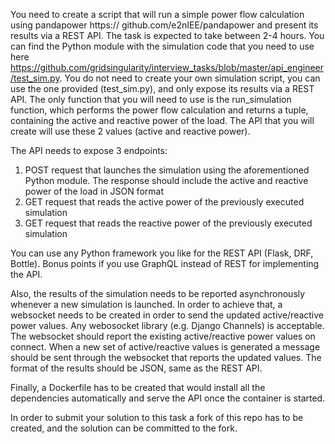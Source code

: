 
You need to create a script that will run a simple power flow calculation using pandapower https:// github.com/e2nIEE/pandapower and present its results via a REST API. The task is expected to take between 2-4 hours. 
You can find the Python module with the simulation code that you need to use here https://github.com/gridsingularity/interview_tasks/blob/master/api_engineer/test_sim.py. You do not need to create your own simulation script, you can use the one provided (test_sim.py), and only expose its results via a REST API. The only function that you will need to use is the run_simulation function, which performs the power flow calculation and returns a tuple, containing the active and reactive power of the load. The API that you will create will use these 2 values (active and reactive power).

The API needs to expose 3 endpoints:
1. POST request that launches the simulation using the aforementioned Python module. The response should include the active and reactive power of the load in JSON format
2. GET request that reads the active power of the previously executed simulation 
3. GET request that reads the reactive power of the previously executed simulation 

You can use any Python framework you like for the REST API (Flask, DRF, Bottle). Bonus points if you use GraphQL instead of REST for implementing the API. 

Also, the results of the simulation needs to be reported asynchronously whenever a new simulation is launched. In order to achieve that, a websocket needs to be created in order to send the updated active/reactive power values. Any webosocket library (e.g. Django Channels) is acceptable. The websocket should report the existing active/reactive power values on connect. When a new set of active/reactive values is generated a message should be sent through the websocket that reports the updated values. The format of the results should be JSON, same as the REST API. 

Finally, a Dockerfile has to be created that would install all the dependencies automatically and serve the API once the container is started. 

In order to submit your solution to this task a fork of this repo has to be created, and the solution can be committed to the fork. 
